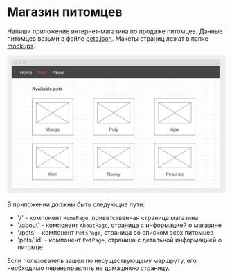 # Магазин питомцев

Напиши приложение интернет-магазина по продаже питомцев. Данные питомцев возьми
в файле [pets.json](./pets.json). Макеты страниц лежат в папке
[mockups](./mockup).

![preview](./mockup/pets.png)

В приложении должны быть следующие пути:

- '/' - компонент `HomePage`, приветственная страница магазина
- '/about' - компонент `AboutPage`, страница с информацией о магазине
- '/pets' - компонент `PetsPage`, страница со списком всех питомцев
- 'pets/:id' - компонент `PetPage`, страница с детальной информацией о питомце

Если пользователь зашел по несуществующему маршруту, его необходимо
перенаправлять на домашнюю страницу.
